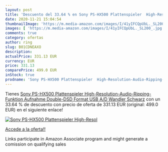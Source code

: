 ```yaml
---
layout: post
title: 'Descuento del 33.64 % en Sony PS-HX500 Plattenspieler  High-Resol'
date: 2020-11-21 15:04:54
thumbnailImage: 'https://m.media-amazon.com/images/I/41yIFCQpUbL._SL200_.jpg'
images: [ 'https://m.media-amazon.com/images/I/41yIFCQpUbL._SL200_.jpg' ]
comments: true
category: ofertas
author: ring
slug: B01CDNEAXO
description:
actualPrice: 331.13 EUR
currency: EUR
price: 331.13
comparePrice: 499.0 EUR
inStock: true
prodname: 'Sony PS-HX500 Plattenspieler  High-Resolution-Audio-Ripping-Funktion  Aufnahme Double-DSD Format  USB  A/D Wandler  Schwarz'
---
```


Tienes [Sony PS-HX500 Plattenspieler  High-Resolution-Audio-Ripping-Funktion  Aufnahme Double-DSD Format  USB  A/D Wandler  Schwarz](https://www.amazon.de/dp/B01CDNEAXO/?tag=tolees0ca-21) con un 33.64 % de descuento con precio de oferta de 331.13 EUR (original: 499.0 EUR) en el siguiente enlace!

[![Sony PS-HX500 Plattenspieler  High-Resol](https://m.media-amazon.com/images/I/41yIFCQpUbL._SL200_.jpg)](https://www.amazon.de/dp/B01CDNEAXO/?tag=tolees0ca-21)

[Accede a la oferta!!](https://www.amazon.de/dp/B01CDNEAXO/?tag=tolees0ca-21)

Links participate in Amazon Associate program and might generate a comission on qualifying sales


